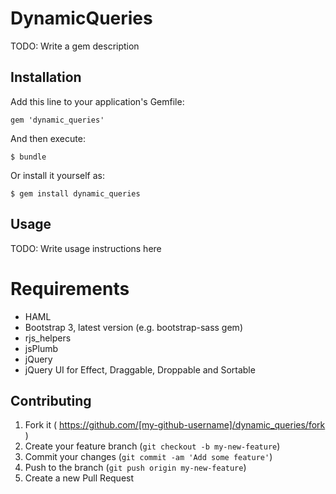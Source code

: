 # DynamicQueries

TODO: Write a gem description

## Installation

Add this line to your application's Gemfile:

    gem 'dynamic_queries'

And then execute:

    $ bundle

Or install it yourself as:

    $ gem install dynamic_queries

## Usage

TODO: Write usage instructions here

Requirements
============

* HAML
* Bootstrap 3, latest version (e.g. bootstrap-sass gem)
* rjs_helpers
* jsPlumb
* jQuery
* jQuery UI for Effect, Draggable, Droppable and Sortable

## Contributing

1. Fork it ( https://github.com/[my-github-username]/dynamic_queries/fork )
2. Create your feature branch (`git checkout -b my-new-feature`)
3. Commit your changes (`git commit -am 'Add some feature'`)
4. Push to the branch (`git push origin my-new-feature`)
5. Create a new Pull Request
